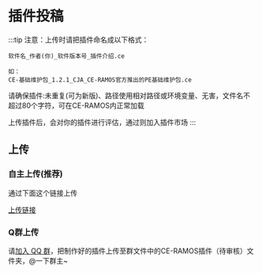 # 插件投稿
:::tip 注意：上传时请把插件命名成以下格式：
```
软件名_作者(你)_软件版本号_插件介绍.ce

如：
CE-基础维护包_1.2.1_CJA_CE-RAMOS官方推出的PE基础维护包.ce
```
请确保插件:未重复(可为新版)、路径使用相对路径或环境变量、无害，文件名不超过80个字符，可在CE-RAMOS内正常加载

上传插件后，会对你的插件进行评估，通过则加入插件市场
:::
## 上传
### 自主上传(推荐)
通过下面这个链接上传

[上传链接](https://upload.ce-ramos.cn/)
### Q群上传
请[加入 QQ 群](https://qm.qq.com/q/oN41zeUcyk)，把制作好的插件上传至群文件中的CE-RAMOS插件（待审核）文件夹，@一下群主~
